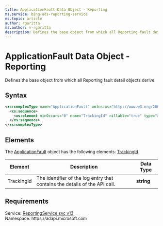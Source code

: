 ```yaml
---
title: ApplicationFault Data Object - Reporting
ms.service: bing-ads-reporting-service
ms.topic: article
author: rgaritta
ms.author: v-rgaritta
description: Defines the base object from which all Reporting fault detail objects derive.
---
```

# ApplicationFault Data Object - Reporting
Defines the base object from which all Reporting fault detail objects derive.

## Syntax
```xml
<xs:complexType name="ApplicationFault" xmlns:xs="http://www.w3.org/2001/XMLSchema">
  <xs:sequence>
    <xs:element minOccurs="0" name="TrackingId" nillable="true" type="xs:string" />
  </xs:sequence>
</xs:complexType>
```

## <a name="elements"></a>Elements

The [ApplicationFault](applicationfault.md) object has the following elements: [TrackingId](#trackingid).

|Element|Description|Data Type|
|-----------|---------------|-------------|
|<a name="trackingid"></a>TrackingId|The identifier of the log entry that contains the details of the API call.|**string**|

## Requirements
Service: [ReportingService.svc v13](https://reporting.api.bingads.microsoft.com/Api/Advertiser/Reporting/v13/ReportingService.svc)  
Namespace: https\://adapi.microsoft.com  

